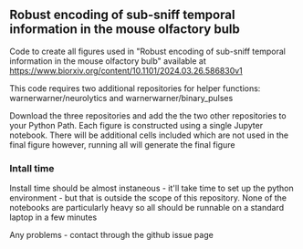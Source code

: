 ## Robust encoding of sub-sniff temporal information in the mouse olfactory bulb

Code to create all figures used in "Robust encoding of sub-sniff temporal information in the mouse olfactory bulb" available at https://www.biorxiv.org/content/10.1101/2024.03.26.586830v1

This code requires two additional repositories for helper functions: warnerwarner/neurolytics and warnerwarner/binary_pulses

Download the three repositories and add the the two other repositories to your Python Path. Each figure is constructed using a single Jupyter notebook. There will be additional cells included which are not used in the final figure however, running all will generate the final figure


### Intall time
Install time should be almost instaneous - it'll take time to set up the python environment - but that is outside the scope of this repository. None of the notebooks are particularly heavy so all should be runnable on a standard laptop in a few minutes

Any problems - contact through the github issue page
